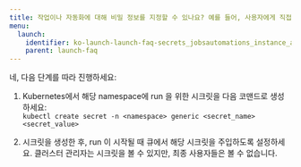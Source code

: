```yaml
---
title: 작업이나 자동화에 대해 비밀 정보를 지정할 수 있나요? 예를 들어, 사용자에게 직접 보이지 않도록 하고 싶은 API 키 같은 경우요?
menu:
  launch:
    identifier: ko-launch-launch-faq-secrets_jobsautomations_instance_api_key_wish_directly_visible
    parent: launch-faq
---
```


네, 다음 단계를 따라 진행하세요:

1. Kubernetes에서 해당 namespace에 run 을 위한 시크릿을 다음 코맨드로 생성하세요:  
   `kubectl create secret -n <namespace> generic <secret_name> <secret_value>`

2. 시크릿을 생성한 후, run 이 시작될 때 큐에서 해당 시크릿을 주입하도록 설정하세요. 클러스터 관리자는 시크릿을 볼 수 있지만, 최종 사용자들은 볼 수 없습니다.